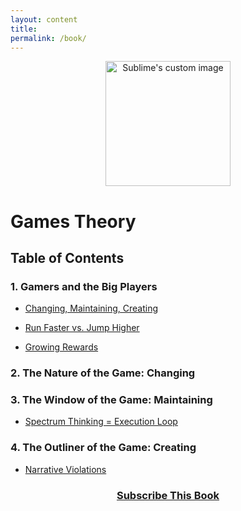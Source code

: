 ```yaml
---
layout: content
title: 
permalink: /book/
---
```


<p align="center">
  <img width="200" height="200" src="https://i.imgur.com/peDhEo1.png" alt="Sublime's custom image"/>
</p>

# Games Theory 


## Table of Contents

### 1. Gamers and the Big Players

- [Changing, Maintaining, Creating](https://allenleein.github.io/brains/2019/06/the-games)

- [Run Faster vs. Jump Higher](https://allenleein.github.io/brains/2018/11/the-two-narratives)

- [Growing Rewards]()

### 2. The Nature of the Game: Changing

### 3. The Window of the Game: Maintaining 

- [Spectrum Thinking = Execution Loop]()

### 4. The Outliner of the Game: Creating

- [Narrative Violations]()


<center><h3><a href="https://gamestheory.substack.com/">Subscribe This Book</a></h3></center>

